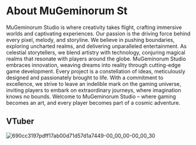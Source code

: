 # About MuGeminorum St
MuGeminorum Studio is where creativity takes flight, crafting immersive worlds and captivating experiences. Our passion is the driving force behind every pixel, melody, and storyline. We believe in pushing boundaries, exploring uncharted realms, and delivering unparalleled entertainment. As celestial storytellers, we blend artistry with technology, conjuring magical realms that resonate with players around the globe. MuGeminorum Studio embraces innovation, weaving dreams into reality through cutting-edge game development. Every project is a constellation of ideas, meticulously designed and passionately brought to life. With a commitment to excellence, we strive to leave an indelible mark on the gaming universe, inviting players to embark on extraordinary journeys, where imagination knows no bounds. Welcome to MuGeminorum Studio – where gaming becomes an art, and every player becomes part of a cosmic adventure.

## VTuber
![690cc3197pdff17ab00d71d57d1a7449-00_00_00-00_00_30](https://github.com/MuGeminorum/.github/assets/20459298/46248fb4-c985-445e-a5d9-37d56bc098fb)
